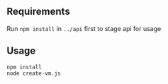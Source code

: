 ## Requirements
Run `npm install` in `../api` first to stage api for usage

## Usage

```
npm install
node create-vm.js
```